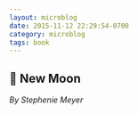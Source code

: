 ```yaml
---
layout: microblog
date: 2015-11-12 22:29:54-0700
category: microblog
tags: book
---
```

## 📖 New Moon
*By Stephenie Meyer*

